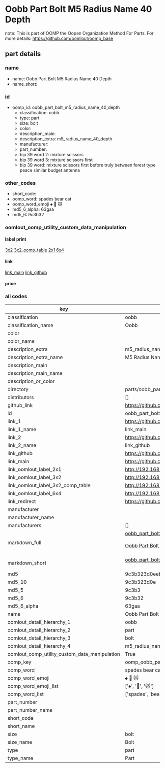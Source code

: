 # Oobb Part Bolt M5 Radius Name 40 Depth  

note: This is part of OOMP the Oopen Organization Method For Parts. For more details: https://github.com/oomlout/oomp_base

##  part details
  







### name
* name: Oobb Part Bolt M5 Radius Name 40 Depth
* name_short: 
### id
* oomp_id: oobb_part_bolt_m5_radius_name_40_depth
  * classification: oobb
  * type: part
  * size: bolt
  * color: 
  * description_main: 
  * description_extra: m5_radius_name_40_depth
  * manufacturer: 
  * part_number: 
  * bip 39 word 2: mixture scissors
  * bip 39 word 3: mixture scissors first
  * bip 39 word: mixture scissors first before truly between forest type peace similar budget antenna

### other_codes
* short_code: 
* oomp_word: spades bear cat
* oomp_word_emoji :spades: :bear: :cat:
* md5_6_alpha: 63gaa
* md5_6: 9c3b32






### oomlout_oomp_utility_custom_data_manipulation
#### label print
[3x2](http://192.168.1.245:1112/?label=oomp%2063gaa)
[3x2_oomp_table](http://192.168.1.108:1112/?label=oomp%2063gaa)
[2x1](http://192.168.1.242:1112/?label=oomp%2063gaa)
[6x4](http://192.168.1.55:1112/?label=oomp%2063gaa)    

#### link

[link_main](https://github.com/oomlout/oomlout_oomp_version_1_messy/tree/main/parts/oobb_part_bolt_m5_radius_name_40_depth) [link_github](https://github.com/oomlout/oomlout_oomp_version_1_messy/tree/main/parts/oobb_part_bolt_m5_radius_name_40_depth)                             

#### price







### all codes 
| key | value |  
| --- | --- |  
| classification | oobb |  
| classification_name | Oobb |  
| color |  |  
| color_name |  |  
| description_extra | m5_radius_name_40_depth |  
| description_extra_name | M5 Radius Name 40 Depth |  
| description_main |  |  
| description_main_name |  |  
| description_or_color |   |  
| directory | parts/oobb_part_bolt_m5_radius_name_40_depth |  
| distributors | [] |  
| github_link | https://github.com/oomlout/oomlout_oomp_part_src/tree/main/parts/oobb_part_bolt_m5_radius_name_40_depth |  
| id | oobb_part_bolt_m5_radius_name_40_depth |  
| link_1 | https://github.com/oomlout/oomlout_oomp_version_1_messy/tree/main/parts/oobb_part_bolt_m5_radius_name_40_depth |  
| link_1_name | link_main |  
| link_2 | https://github.com/oomlout/oomlout_oomp_version_1_messy/tree/main/parts/oobb_part_bolt_m5_radius_name_40_depth |  
| link_2_name | link_github |  
| link_github | https://github.com/oomlout/oomlout_oomp_version_1_messy/tree/main/parts/oobb_part_bolt_m5_radius_name_40_depth |  
| link_main | https://github.com/oomlout/oomlout_oomp_version_1_messy/tree/main/parts/oobb_part_bolt_m5_radius_name_40_depth |  
| link_oomlout_label_2x1 | http://192.168.1.242:1112/?label=oomp%2063gaa |  
| link_oomlout_label_3x2 | http://192.168.1.245:1112/?label=oomp%2063gaa |  
| link_oomlout_label_3x2_oomp_table | http://192.168.1.108:1112/?label=oomp%2063gaa |  
| link_oomlout_label_6x4 | http://192.168.1.55:1112/?label=oomp%2063gaa |  
| link_redirect | https://github.com/oomlout/oomlout_oomp_version_1_messy/tree/main/parts/oobb_part_bolt_m5_radius_name_40_depth |  
| manufacturer |  |  
| manufacturer_name |  |  
| manufacturers | [] |  
| markdown_full | [oobb_part_bolt_m5_radius_name_40_depth](none)<br>[](none)<br>[Oobb Part Bolt M5 Radius Name 40 Depth](none)<br><br> |  
| markdown_short | [oobb_part_bolt_m5_radius_name_40_depth](none)<br><br> |  
| md5 | 9c3b323d0eebcb6456f4b142aef04472 |  
| md5_10 | 9c3b323d0e |  
| md5_5 | 9c3b3 |  
| md5_6 | 9c3b32 |  
| md5_6_alpha | 63gaa |  
| name | Oobb Part Bolt M5 Radius Name 40 Depth |  
| oomlout_detail_hierarchy_1 | oobb |  
| oomlout_detail_hierarchy_2 | part |  
| oomlout_detail_hierarchy_3 | bolt |  
| oomlout_detail_hierarchy_4 | m5_radius_name_40_depth |  
| oomlout_oomp_utility_custom_data_manipulation | True |  
| oomp_key | oomp_oobb_part_bolt_m5_radius_name_40_depth |  
| oomp_word | spades bear cat |  
| oomp_word_emoji | :spades: :bear: :cat: |  
| oomp_word_emoji_list | [':spades:', ':bear:', ':cat:'] |  
| oomp_word_list | ['spades', 'bear', 'cat'] |  
| part_number |  |  
| part_number_name |  |  
| short_code |  |  
| short_name |  |  
| size | bolt |  
| size_name | Bolt |  
| type | part |  
| type_name | Part |  
